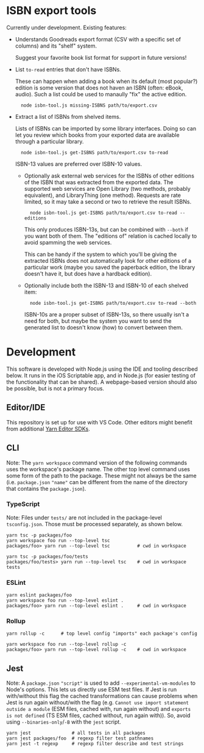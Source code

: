 # ISBN export tools

Currently under development. Existing features:

* Understands Goodreads export format (CSV with a specific set of columns) and
  its "shelf" system.

    Suggest your favorite book list format for support in future versions!

* List `to-read` entries that don't have ISBNs.

    These can happen when adding a book when its default (most popular?) edition
    is some version that does not haven an ISBN (often: eBook, audio). Such a
    list could be used to manaully "fix" the active edition.

        node isbn-tool.js missing-ISBNS path/to/export.csv

* Extract a list of ISBNs from shelved items.

    Lists of ISBNs can be imported by some library interfaces. Doing so can let
    you review which books from your exported data are available through a
    particular library.

        node isbn-tool.js get-ISBNS path/to/export.csv to-read

    ISBN-13 values are preferred over ISBN-10 values.

    * Optionally ask external web services for the ISBNs of other editions of
      the ISBN that was extracted from the exported data. The supported web
      services are Open Library (two methods, probably equivalent), and
      LibraryThing (one method). Requests are rate limited, so it may take a
      second or two to retrieve the result ISBNs.

            node isbn-tool.js get-ISBNS path/to/export.csv to-read --editions

        This only produces ISBN-13s, but can be combined with `--both` if you
        want both of them. The "editions of" relation is cached locally to avoid
        spamming the web services.

        This can be handy if the system to which you'll be giving the extracted
        ISBNs does not automatically look for other editions of a particular
        work (maybe you saved the paperback edition, the library doesn't have
        it, but does have a hardback edition).

    * Optionally include both the ISBN-13 and ISBN-10 of each shelved item:

            node isbn-tool.js get-ISBNS path/to/export.csv to-read --both

        ISBN-10s are a proper subset of ISBN-13s, so there usually isn't a need
        for both, but maybe the system you want to send the generated list to
        doesn't know (how) to convert between them.

# Development

This software is developed with Node.js using the IDE and tooling described
below. It runs in the iOS Scriptable app, and in Node.js (for easier testing of
the functionality that can be shared). A webpage-based version should also be
possible, but is not a primary focus.

## Editor/IDE

This repository is set up for use with VS Code. Other editors might benefit from
additional [Yarn Editor SDKs][sdks].

[sdks]: https://yarnpkg.com/getting-started/editor-sdks

## CLI

Note: The `yarn workspace` command version of the following commands uses the
workspace's package name. The other top level command uses some form of the path
to the package. These might not always be the same (i.e. `package.json` `"name"`
can be different from the name of the directory that contains the
`package.json`).

### TypeScript

Note: Files under `tests/` are not included in the package-level
`tsconfig.json`. Those must be processed separately, as shown below.

    yarn tsc -p packages/foo
    yarn workspace foo run --top-level tsc
    packages/foo> yarn run --top-level tsc          # cwd in workspace

    yarn tsc -p packages/foo/tests
    packages/foo/tests> yarn run --top-level tsc    # cwd in workspace tests

### ESLint

    yarn eslint packages/foo
    yarn workspace foo run --top-level eslint .
    packages/foo> yarn run --top-level eslint .     # cwd in workspace

### Rollup

    yarn rollup -c      # top level config "imports" each package's config

    yarn workspace foo run --top-level rollup -c
    packages/foo> yarn run --top-level rollup -c    # cwd in workspace

## Jest

Note: A `package.json` `"script"` is used to add `--experimental-vm-modules` to
Node's options. This lets us directly use ESM test files. If Jest is run
with/without this flag the cached transformations can cause problems when Jest
is run again without/with the flag (e.g. `Cannot use import statement outside a
module` (ESM files, cached with, run again without) and `exports is not defined`
(TS ESM files, cached without, run again with)). So, avoid using
`--binaries-only`/`-B` with the `jest` script.

    yarn jest               # all tests in all packages
    yarn jest packages/foo  # regexp filter test pathnames
    yarn jest -t regexp     # regexp filter describe and test strings
